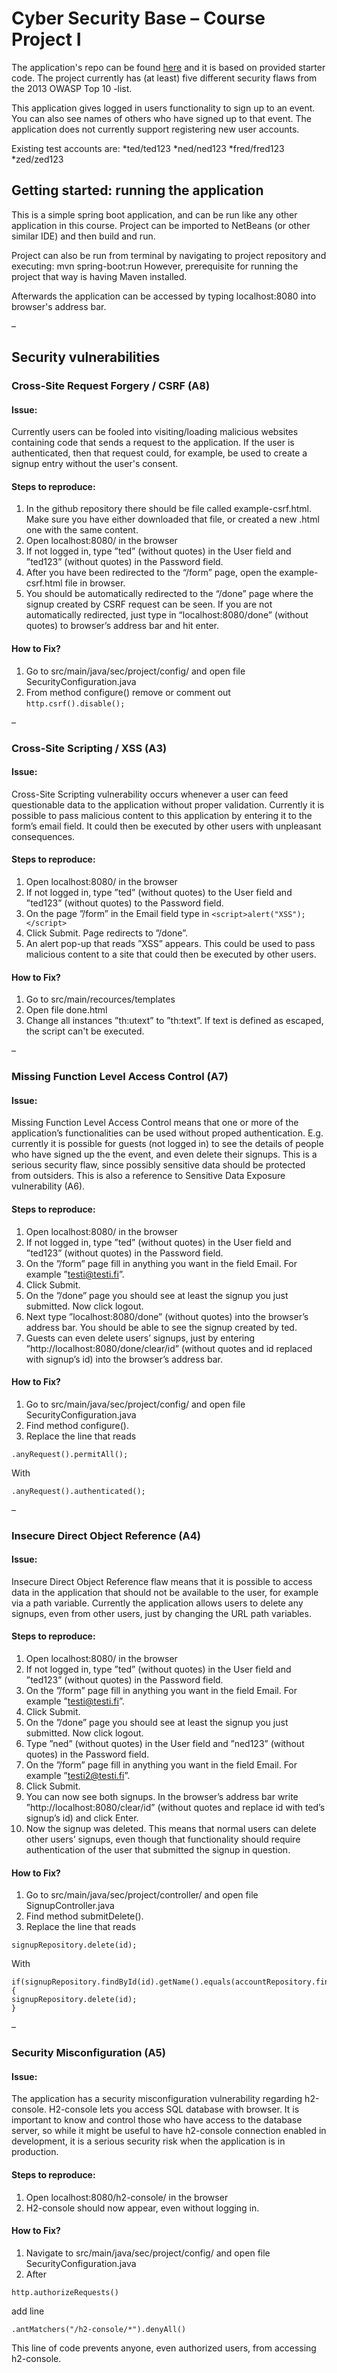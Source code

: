 # Cyber Security Base – Course Project I

The application's repo can be found [here](https://github.com/lmeri/cybersecuritybase-project) and it is based on provided starter code. The project currently has (at least) five different security flaws from the 2013 OWASP Top 10 -list. 

This application gives logged in users functionality to sign up to an event. You can also see names of others who have signed up to that event. 
The application does not currently support registering new user accounts.

Existing test accounts are: 
*ted/ted123
*ned/ned123
*fred/fred123
*zed/zed123

## Getting started: running the application

This is a simple spring boot application, and can be run like any other application in this course. Project can be imported to NetBeans (or other similar IDE) and then build and run. 

Project can also be run from terminal by navigating to project repository and executing:
mvn spring-boot:run
However, prerequisite for running the project that way is having Maven installed.

Afterwards the application can be accessed by typing localhost:8080 into browser's address bar. 

–
## Security vulnerabilities

### Cross-Site Request Forgery / CSRF (A8)
#### Issue: 
Currently users can be fooled into visiting/loading malicious websites containing code that sends a request to the application. If the user is authenticated, then that request could, for example, be used to create a signup entry without the user's consent.

#### Steps to reproduce:
1. In the github repository there should be file called example-csrf.html. Make sure you have either downloaded that file, or created a new .html one with the same content.
1. Open localhost:8080/ in the browser
2. If not logged in, type ”ted” (without quotes) in the User field and ”ted123” (without quotes) in the Password field.
3. After you have been redirected to the “/form” page, open the example-csrf.html file in browser.
4. You should be automatically redirected to the “/done” page where the signup created by CSRF request can be seen. If you are not automatically redirected, just type in “localhost:8080/done” (without quotes) to browser’s address bar and hit enter.

#### How to Fix?
1. Go to src/main/java/sec/project/config/ and open file SecurityConfiguration.java
2. From method configure() remove or comment out 
```http.csrf().disable();```

–

### Cross-Site Scripting / XSS (A3)
#### Issue: 
Cross-Site Scripting vulnerability occurs whenever a user can feed questionable data to the application without proper validation. Currently it is possible to pass malicious content to this application by entering it to the form’s email field. It could then be executed by other users with unpleasant consequences.

#### Steps to reproduce:
1. Open localhost:8080/ in the browser
2. If not logged in, type ”ted” (without quotes) to the User field and ”ted123” (without quotes) to the Password field.
3. On the page ”/form” in the Email field type in
```<script>alert("XSS");</script>```
4. Click Submit. Page redirects to ”/done”.
5. An alert pop-up that reads ”XSS” appears. This could be used to pass malicious content to a site that could then be executed by other users.

#### How to Fix?
1. Go to src/main/recources/templates
2. Open file done.html
3. Change all instances ”th:utext” to ”th:text”. If text is defined as escaped, the script can't be executed.

–

### Missing Function Level Access Control (A7)
#### Issue: 
Missing Function Level Access Control means that one or more of the application’s functionalities can be used without proped authentication. E.g. currently it is possible for guests (not logged in) to see the details of people who have signed up the the event, and even delete their signups. This is a serious security flaw, since possibly sensitive data should be protected from outsiders. This is also a reference to Sensitive Data Exposure vulnerability (A6).

#### Steps to reproduce:
1. Open localhost:8080/ in the browser
2. If not logged in, type ”ted” (without quotes) in the User field and ”ted123” (without quotes) in the Password field.
3. On the ”/form” page fill in anything you want in the field Email. For example ”testi@testi.fi”.
4. Click Submit.
5. On the ”/done” page you should see at least the signup you just submitted. Now click logout.
6. Next type ”localhost:8080/done” (without quotes) into the browser’s address bar. You should be able to see the signup created by ted.
7. Guests can even delete users’ signups, just by entering ”http://localhost:8080/done/clear/id” (without quotes and id replaced with signup’s id) into the browser’s address bar.

#### How to Fix?
1. Go to src/main/java/sec/project/config/ and open file SecurityConfiguration.java
2. Find method configure().
3. Replace the line that reads
```
.anyRequest().permitAll();
```
With
```
.anyRequest().authenticated();
```

–

### Insecure Direct Object Reference (A4)
#### Issue: 
Insecure Direct Object Reference flaw means that it is possible to access data in the application that should not be available to the user, for example via a path variable. Currently the application allows users to delete any signups, even from other users, just by changing the URL path variables.

#### Steps to reproduce:
1. Open localhost:8080/ in the browser
2. If not logged in, type ”ted” (without quotes) in the User field and ”ted123” (without quotes) in the Password field.
3. On the ”/form” page fill in anything you want in the field Email. For example ”testi@testi.fi”.
4. Click Submit.
5. On the ”/done” page you should see at least the signup you just submitted. Now click logout.
6. Type ”ned” (without quotes) in the User field and ”ned123” (without quotes) in the Password field.
7. On the ”/form” page fill in anything you want in the field Email. For example ”testi2@testi.fi”.
8. Click Submit.
9. You can now see both signups. In the browser’s address bar write ”http://localhost:8080/clear/id” (without quotes and replace id with ted’s signup’s id) and click Enter.
10. Now the signup was deleted. This means that normal users can delete other users’ signups, even though that functionality should require authentication of the user that submitted the signup in question.

#### How to Fix?
1. Go to src/main/java/sec/project/controller/ and open file SignupController.java
2. Find method submitDelete().
3. Replace the line that reads
```
signupRepository.delete(id);
```
With
```
if(signupRepository.findById(id).getName().equals(accountRepository.findByUsername(auth.getName()).getUsername())) { 
signupRepository.delete(id);
}
```

–

### Security Misconfiguration (A5)
#### Issue: 
The application has a security misconfiguration vulnerability regarding h2-console. H2-console lets you access SQL database with browser. It is important to know and control those who have access to the database server, so while it might be useful to have h2-console connection enabled in development, it is a serious security risk when the application is in production.

#### Steps to reproduce:
1. Open localhost:8080/h2-console/ in the browser
2. H2-console should now appear, even without logging in.

#### How to Fix?
1. Navigate to src/main/java/sec/project/config/ and open file SecurityConfiguration.java
2. After 
```
http.authorizeRequests()
``` 
add line
```
.antMatchers("/h2-console/*").denyAll()
```
This line of code prevents anyone, even authorized users, from accessing h2-console.
